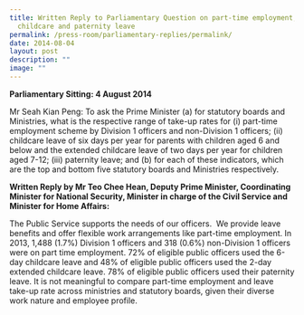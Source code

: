 ```yaml
---
title: Written Reply to Parliamentary Question on part‑time employment,
  childcare and paternity leave
permalink: /press-room/parliamentary-replies/permalink/
date: 2014-08-04
layout: post
description: ""
image: ""
---
```

**Parliamentary Sitting: 4 August 2014**

Mr Seah Kian Peng: To ask the Prime Minister (a) for statutory boards and Ministries, what is the respective range of take-up rates for (i) part-time employment scheme by Division 1 officers and non-Division 1 officers; (ii) childcare leave of six days per year for parents with children aged 6 and below and the extended childcare leave of two days per year for children aged 7-12; (iii) paternity leave; and (b) for each of these indicators, which are the top and bottom five statutory boards and Ministries respectively. 

**Written Reply by Mr Teo Chee Hean, Deputy Prime Minister, Coordinating Minister for National Security, Minister in charge of the Civil Service and Minister for Home Affairs:**

The Public Service supports the needs of our officers.  We provide leave benefits and offer flexible work arrangements like part-time employment. In 2013, 1,488 (1.7%) Division 1 officers and 318 (0.6%) non-Division 1 officers were on part time employment. 72% of eligible public officers used the 6-day childcare leave and 48% of eligible public officers used the 2-day extended childcare leave. 78% of eligible public officers used their paternity leave. It is not meaningful to compare part-time employment and leave take-up rate across ministries and statutory boards, given their diverse work nature and employee profile.